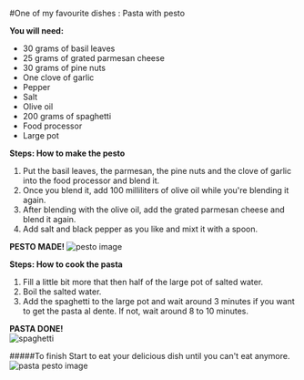 
#One of my favourite dishes :  Pasta with pesto

**You will need:** 

* 30 grams of basil leaves
* 25 grams of grated parmesan cheese
* 30 grams of pine nuts
* One clove of garlic
* Pepper
* Salt
* Olive oil
* 200 grams of spaghetti 
* Food processor
* Large pot

**Steps: How to make the pesto**

1. Put the basil leaves, the parmesan, the pine nuts and the clove of garlic into the food processor and blend it.    
2. Once you blend it, add 100 milliliters of olive oil while you're blending it again.   
3. After blending with the olive oil, add the grated parmesan cheese and blend it again.   
4. Add salt and black pepper as you like and mixt it with a spoon.    

**PESTO MADE!** 
![pesto image](http://theparkerpost.com/wp-content/uploads/2016/10/Karens-Pesto-Sauce-.jpg)

**Steps: How to cook the pasta** 

1. Fill a little bit more that then half of the large pot of salted water.    
2. Boil the salted water.  
3. Add the spaghetti to the large pot and wait around 3 minutes if you want to get the pasta al dente. If not, wait around 8 to 10 minutes. 

**PASTA DONE!**   
![spaghetti](http://www.recipegirl.com/wp-content/uploads/2011/04/Baked-Lemon-Spaghetti-6.jpg) 

#####To finish
Start to eat your delicious dish until you can't eat anymore. 
![pasta pesto image](http://www.seriouseats.com/images/2016/02/20160209-finishing-pasta-pesto-vicky-wasik-9-2.jpg)


